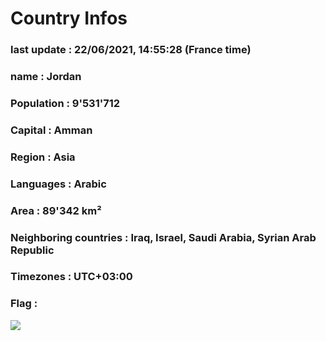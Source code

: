 # Country  Infos
### last update : 22/06/2021, 14:55:28 (France time)

### name : Jordan
### Population : 9'531'712
### Capital : Amman
### Region : Asia
### Languages : Arabic
### Area : 89'342 km²
### Neighboring countries : Iraq, Israel, Saudi Arabia, Syrian Arab Republic
### Timezones : UTC+03:00

### Flag :
![](https://restcountries.eu/data/jor.svg)